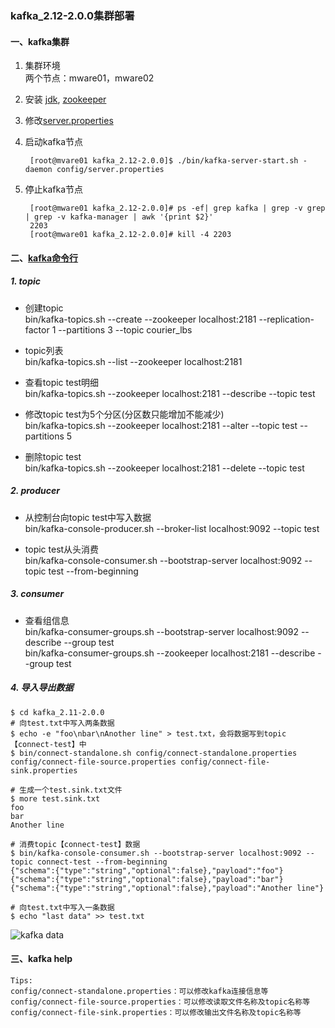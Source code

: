 ### kafka_2.12-2.0.0集群部署
#### 一、kafka集群
1. 集群环境  
两个节点：mware01，mware02  
2. 安装 [jdk](https://github.com/Dongzai1005/learning/blob/master/notes/src/main/java/wang/xiaoluobo/jdk.md), [zookeeper](https://github.com/Dongzai1005/learning/blob/master/bigdata/src/main/java/wang/xiaoluobo/zookeeper/zookeeper.md)  
3. 修改[server.properties](https://github.com/Dongzai1005/learning/blob/master/bigdata/src/main/java/wang/xiaoluobo/kafka/server.properties)    
4. 启动kafka节点  
    
        [root@mvare01 kafka_2.12-2.0.0]$ ./bin/kafka-server-start.sh -daemon config/server.properties
    
5. 停止kafka节点

        [root@mware01 kafka_2.12-2.0.0]# ps -ef| grep kafka | grep -v grep | grep -v kafka-manager | awk '{print $2}'
        2203
        [root@mware01 kafka_2.12-2.0.0]# kill -4 2203
        
#### 二、[kafka命令行](http://kafka.apache.org/documentation/#operations)
##### 1. topic
- 创建topic  
bin/kafka-topics.sh --create --zookeeper localhost:2181 --replication-factor 1 --partitions 3 --topic courier_lbs

- topic列表  
bin/kafka-topics.sh --list --zookeeper localhost:2181

- 查看topic test明细  
bin/kafka-topics.sh --zookeeper localhost:2181 --describe --topic test

- 修改topic test为5个分区(分区数只能增加不能减少)   
bin/kafka-topics.sh --zookeeper localhost:2181 --alter --topic test --partitions 5

- 删除topic test  
bin/kafka-topics.sh --zookeeper localhost:2181 --delete --topic test

##### 2. producer
- 从控制台向topic test中写入数据  
bin/kafka-console-producer.sh --broker-list localhost:9092 --topic test

- topic test从头消费  
bin/kafka-console-consumer.sh --bootstrap-server localhost:9092 --topic test --from-beginning

##### 3. consumer
- 查看组信息  
bin/kafka-consumer-groups.sh --bootstrap-server localhost:9092 --describe --group test  
bin/kafka-consumer-groups.sh --zookeeper localhost:2181 --describe --group test  

##### 4. 导入导出数据
```sbtshell
$ cd kafka_2.11-2.0.0
# 向test.txt中写入两条数据
$ echo -e "foo\nbar\nAnother line" > test.txt，会将数据写到topic【connect-test】中
$ bin/connect-standalone.sh config/connect-standalone.properties config/connect-file-source.properties config/connect-file-sink.properties

# 生成一个test.sink.txt文件
$ more test.sink.txt
foo
bar
Another line

# 消费topic【connect-test】数据
$ bin/kafka-console-consumer.sh --bootstrap-server localhost:9092 --topic connect-test --from-beginning
{"schema":{"type":"string","optional":false},"payload":"foo"}
{"schema":{"type":"string","optional":false},"payload":"bar"}
{"schema":{"type":"string","optional":false},"payload":"Another line"}

# 向test.txt中写入一条数据
$ echo "last data" >> test.txt
```
![kafka data](https://github.com/Dongzai1005/learning/blob/master/bigdata/src/main/java/wang/xiaoluobo/kafka/images/kafka01.png)

#### 三、kafka help
```text
Tips:
config/connect-standalone.properties：可以修改kafka连接信息等
config/connect-file-source.properties：可以修改读取文件名称及topic名称等
config/connect-file-sink.properties：可以修改输出文件名称及topic名称等
```